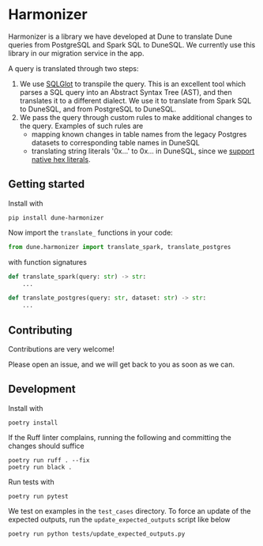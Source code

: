 # Harmonizer

Harmonizer is a library we have developed at Dune to translate Dune queries from PostgreSQL and Spark SQL to DuneSQL.
We currently use this library in our migration service in the app.

A query is translated through two steps:

1. We use [SQLGlot](https://github.com/tobymao/sqlglot) to transpile the query. 
This is an excellent tool which parses a SQL query into an Abstract Syntax Tree (AST), 
and then translates it to a different dialect. 
We use it to translate from Spark SQL to DuneSQL, and from PostgreSQL to DuneSQL.
2. We pass the query through custom rules to make additional changes to the query. Examples of such rules are
   - mapping known changes in table names from the legacy Postgres datasets to corresponding table names in DuneSQL
   - translating string literals '0x...' to 0x... in DuneSQL, since we [support native hex literals](https://dune.com/docs/query/DuneSQL-reference/datatypes/#varbinary).

## Getting started

Install with

```
pip install dune-harmonizer
```

Now import the `translate_` functions in your code:

```python
from dune.harmonizer import translate_spark, translate_postgres
```

with function signatures

```python
def translate_spark(query: str) -> str:
    ...

def translate_postgres(query: str, dataset: str) -> str:
    ...
```

## Contributing

Contributions are very welcome!

Please open an issue, and we will get back to you as soon as we can.

## Development

Install with

```
poetry install
```

If the Ruff linter complains, running the following and committing the changes should suffice

```
poetry run ruff . --fix
poetry run black .
```

Run tests with

```
poetry run pytest
```

We test on examples in the `test_cases` directory.
To force an update of the expected outputs, run the `update_expected_outputs` script like below

```
poetry run python tests/update_expected_outputs.py
```
